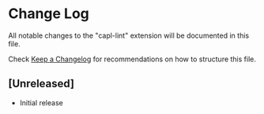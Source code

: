 # Change Log

All notable changes to the "capl-lint" extension will be documented in this file.

Check [Keep a Changelog](http://keepachangelog.com/) for recommendations on how to structure this file.

## [Unreleased]

- Initial release